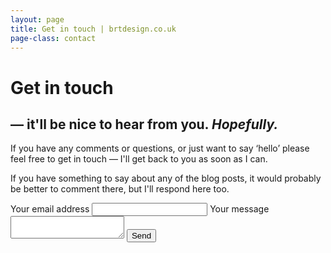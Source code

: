 ```yaml
---
layout: page
title: Get in touch | brtdesign.co.uk
page-class: contact
---
```


<h1 class="post--head__primary">Get in touch</h1>


<h2 class="post--head__subhead">&mdash; it&#39;ll be nice to hear from you. <em class="header--inline-note">Hopefully.</em></h2>


If you have any comments or questions, or just want to say &lsquo;hello&rsquo; please feel free to get in touch &mdash; I&#39;ll get back to you as soon as I can.

If you have something to say about any of the blog posts, it would probably be better to comment there, but I&#39;ll respond here too.

<form action="//formspree.io/ben@brtdesign.co.uk" class="contact--form" method="post">
    <label class="contact--form__input--single">Your email address
      <input type="email" name="_replyto" class="contact--form__email">
    </label>
   <label class="contact--form__input--single">Your message
      <textarea name="body" class="contact--form__message"></textarea>
  </label>
  <input type="submit" value="Send"  class="contact--form__submit">
  <input type="text" name="_gotcha" style="display:none">
</form>


